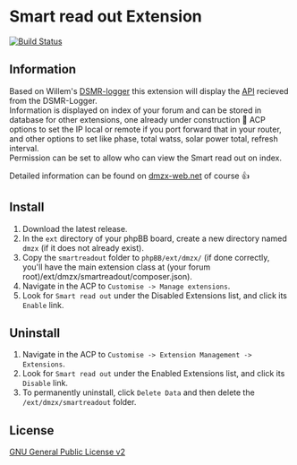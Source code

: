 # Smart read out Extension

[![Build Status](https://travis-ci.org/dmzx/Copyright-Extended.svg?branch=master)](https://travis-ci.org/dmzx/Smart-read-out)

## Information
Based on Willem's [DSMR-logger](https://willem.aandewiel.nl) this extension will display the [API](https://willem.aandewiel.nl/index.php/2020/02/28/restapis-zijn-hip-nieuwe-firmware-voor-de-dsmr-logger) recieved from the DSMR-Logger.<br>
Information is displayed on index of your forum and can be stored in database for other extensions, one already under construction 🚧 
ACP options to set the IP local or remote if you port forward that in your router, and other options to set like phase, total watss, solar power total, refresh interval.<br>
Permission can be set to allow who can view the Smart read out on index.

Detailed information can be found on [dmzx-web.net](https://www.dmzx-web.net) of course 👍


## Install
1. Download the latest release.
2. In the `ext` directory of your phpBB board, create a new directory named `dmzx` (if it does not already exist).
3. Copy the `smartreadout` folder to `phpBB/ext/dmzx/` (if done correctly, you'll have the main extension class at (your forum root)/ext/dmzx/smartreadout/composer.json).
4. Navigate in the ACP to `Customise -> Manage extensions`.
5. Look for `Smart read out` under the Disabled Extensions list, and click its `Enable` link.

## Uninstall
1. Navigate in the ACP to `Customise -> Extension Management -> Extensions`.
2. Look for `Smart read out` under the Enabled Extensions list, and click its `Disable` link.
3. To permanently uninstall, click `Delete Data` and then delete the `/ext/dmzx/smartreadout` folder.

## License
[GNU General Public License v2](http://opensource.org/licenses/GPL-2.0)
